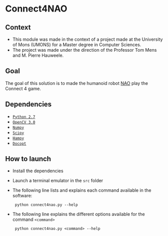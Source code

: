 # Connect4NAO

## Context
 - This module was made in the context of a project made at the University of Mons
  (UMONS) for a Master degree in Computer Sciences.
 - The project was made under the direction of the Professor Tom Mens
  and M. Pierre Hauweele.

## Goal
 The goal of this solution is to made the humanoid robot [NAO](https://www.aldebaran.com/fr/cool-robots/nao) 
   play the Connect 4 game.
 

## Dependencies

 - [`Python 2.7`](https://www.python.org/downloads/)
 - [`OpenCV 3.0`](http://opencv.org/downloads.html)
 - [`Numpy`](https://pypi.python.org/pypi/numpy/1.10.1)
 - [`Scipy`](https://pypi.python.org/pypi/scipy/0.17.0)
 - [`Hampy`](https://pypi.python.org/pypi/hampy/1.4.1)
 - [`Docopt`](https://pypi.python.org/pypi/docopt/0.6.2)


 <!--- [//]: # "- [`Shapely`] <> (https://pypi.python.org/pypi/Shapely)" -->

 ## How to launch
 - Install the dependencies
 - Launch a terminal emulator in the `src` folder
 - The following line lists and explains each command available in the software:

        python connect4nao.py --help

 - The following line explains the different options available for the command `<command>`

        python connect4nao.py <command> --help
